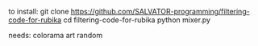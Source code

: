 to install:
git clone https://github.com/SALVATOR-programming/filtering-code-for-rubika
cd filtering-code-for-rubika
python mixer.py

needs:
colorama
art
random
